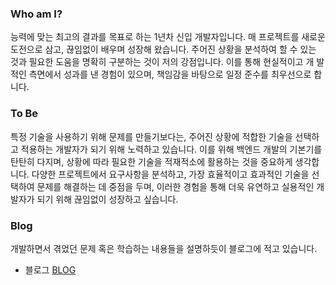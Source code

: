 ### Who am I?

능력에 맞는 최고의 결과를 목표로 하는 1년차 신입 개발자입니다. 매 프로젝트를 새로운 도전으로 삼고, 끊임없이 배우며 성장해 왔습니다. 
주어진 상황을 분석하여 할 수 있는 것과 필요한 도움을 명확히 구분하는 것이 저의 강점입니다. 이를 통해 현실적이고 개 발적인 측면에서 성과를 낸 경험이 있으며, 책임감을 바탕으로 일정 준수를 최우선으로 합니다.

### To Be

특정 기술을 사용하기 위해 문제를 만들기보다는, 주어진 상황에 적합한 기술을 선택하고 적용하는 개발자가 되기 위해 노력하고 있습니다. 
이를 위해 백엔드 개발의 기본기를 탄탄히 다지며, 상황에 따라 필요한 기술을 적재적소에 활용하는 것을 중요하게 생각합니다. 
다양한 프로젝트에서 요구사항을 분석하고, 가장 효율적이고 효과적인 기술을 선택하여 문제를 해결하는 데 중점을 두며, 이러한 경험을 통해 더욱 유연하고 실용적인 개발자가 되기 위해 끊임없이 성장하고 싶습니다.

### Blog

개발하면서 겪었던 문제 혹은 학습하는 내용들을 설명하듯이 블로그에 적고 있습니다.
- 블로그 [BLOG](https://apple-tr.tistory.com/)

